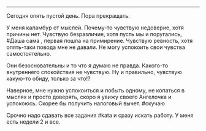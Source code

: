 ___

Сегодня опять пустой день. Пора прекращать.

У меня каламбур от мыслей.
Почему-то чувствую недоверие, хотя причины нет. Чувствую безразличие, хотя пусть мы и поругались, #Даша сама , первая пошла на примирение. Чувствую ревность, хотя опять-таки повода мне не давали. Не могу успокоить свои чувства самостоятельно. 

Они безосновательны и то что я думаю не правда. Какого-то внутреннего спокойствия не чувствую. Ну и правильно, чувствую какую-то обиду, только за что!?

Наверное, мне нужно успокоиться и побыть одному, не копаться в мыслях и просто доверять, скоро я увижу своего Ангелочка и успокоюсь. Скорее бы получить налоговый вычет. #скучаю 

Срочно надо сдавать все задания #kata и сразу искать работу. У меня есть недели 2 и все.